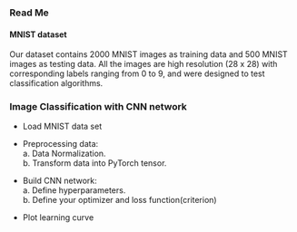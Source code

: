 ### Read Me

#### MNIST dataset

Our dataset contains 2000 MNIST images as training data and 500 MNIST images as testing data. All the images are high resolution (28 x 28) with corresponding labels ranging from 0 to 9, and were designed to test classification algorithms.

### Image Classification with CNN network

* Load MNIST data set

* Preprocessing data:  
	a. Data Normalization.   
	b. Transform data into PyTorch tensor.
	
* Build CNN network:  
	a. Define hyperparameters.  
	b. Define your optimizer and loss function(criterion)

* Plot learning curve
	

